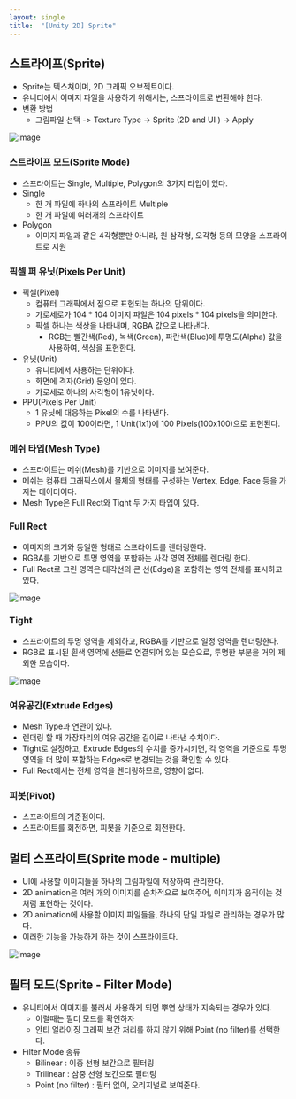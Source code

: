 ```yaml
---
layout: single
title:  "[Unity 2D] Sprite"
---
```


## 스트라이프(Sprite)
- Sprite는 텍스쳐이며, 2D 그래픽 오브젝트이다.
- 유니티에서 이미지 파일을 사용하기 위해서는, 스프라이트로 변환해야 한다. 
- 변환 방법
    - 그림파일 선택 -> Texture Type -> Sprite (2D and UI ) -> Apply

![image](https://user-images.githubusercontent.com/55589616/213383842-954825f0-68bc-47b1-80ed-446ff2a1674a.png)


### 스트라이프 모드(Sprite Mode)
- 스프라이트는 Single, Multiple, Polygon의 3가지 타입이 있다. 
- Single
    - 한 개 파일에 하나의 스프라이트 
Multiple
    - 한 개 파일에 여러개의 스프라이트  
- Polygon
    - 이미지 파일과 같은 4각형뿐만 아니라, 원 삼각형, 오각형 등의 모양을 스프라이트로 지원


### 픽셀 퍼 유닛(Pixels Per Unit)
- 픽셀(Pixel)
    - 컴퓨터 그래픽에서 점으로 표현되는 하나의 단위이다.
    - 가로세로가 104 * 104 이미지 파일은 104 pixels * 104 pixels을 의미한다. 
    - 픽셀 하나는 색상을 나타내며, RGBA 값으로 나타낸다. 
        - RGB는 빨간색(Red), 녹색(Green), 파란색(Blue)에 투명도(Alpha) 값을 사용하여, 색상을 표현한다.  
- 유닛(Unit)
    - 유니티에서 사용하는 단위이다. 
    - 화면에 격자(Grid) 문양이 있다. 
    - 가로세로 하나의 사각형이 1유닛이다.   
- PPU(Pixels Per Unit)
    - 1 유닛에 대응하는 Pixel의 수를 나타낸다. 
    - PPU의 값이 100이라면, 1 Unit(1x1)에 100 Pixels(100x100)으로 표현된다.


### 메쉬 타입(Mesh Type)
- 스프라이트는 메쉬(Mesh)를 기반으로 이미지를 보여준다. 
- 메쉬는 컴퓨터 그래픽스에서 물체의 형태를 구성하는 Vertex, Edge, Face 등을 가지는 데이터이다. 
- Mesh Type은 Full Rect와 Tight 두 가지 타입이 있다.


### Full Rect
- 이미지의 크기와 동일한 형태로 스프라이트를 렌더링한다. 
- RGBA를 기반으로 투명 영역을 포함하는 사각 영역 전체를 렌더링 한다. 
- Full Rect로 그린 영역은 대각선의 큰 선(Edge)을 포함하는 영역 전체를 표시하고 있다.

![image](https://user-images.githubusercontent.com/55589616/213384864-9c9119ad-e761-4bb5-910c-caddcd0d4ee3.png)


### Tight
- 스프라이트의 투명 영역을 제외하고, RGBA를 기반으로 일정 영역을 렌더링한다.
- RGB로 표시된 흰색 영역에 선들로 연결되어 있는 모습으로, 투명한 부분을 거의 제외한 모습이다.

![image](https://user-images.githubusercontent.com/55589616/213384941-07be6a88-a6c9-4e92-b0f5-3276b4266469.png)


### 여유공간(Extrude Edges)
- Mesh Type과 연관이 있다.
- 렌더링 할 때 가장자리의 여유 공간을 길이로 나타낸 수치이다.  
- Tight로 설정하고, Extrude Edges의 수치를 증가시키면, 각 영역을 기준으로 투명 영역을 더 많이 포함하는 Edges로 변경되는 것을 확인할 수 있다. 
- Full Rect에서는 전체 영역을 렌더링하므로, 영향이 없다.


### 피봇(Pivot)
- 스프라이트의 기준점이다. 
- 스프라이트를 회전하면, 피봇을 기준으로 회전한다.


## 멀티 스프라이트(Sprite mode - multiple)
- UI에 사용할 이미지들을 하나의 그림파일에 저장하여 관리한다.
- 2D animation은 여러 개의 이미지를 순차적으로 보여주어, 이미지가 움직이는 것처럼 표현하는 것이다.
- 2D animation에 사용할 이미지 파일들을, 하나의 단일 파일로 관리하는 경우가 많다. 
- 이러한 기능을 가능하게 하는 것이 스프라이트다.

![image](https://user-images.githubusercontent.com/55589616/213386224-13e77318-b921-4875-86e8-aa25207ec53f.png)


## 필터 모드(Sprite - Filter Mode)
- 유니티에서 이미지를 불러서 사용하게 되면 뿌연 상태가 지속되는 경우가 있다.
    - 이럴때는 필터 모드를 확인하자
    - 안티 얼라이징 그래픽 보간 처리를 하지 않기 위해 Point (no filter)를 선택한다.
- Filter Mode 종류
    - Bilinear : 이중 선형 보간으로 필터링
    - Trilinear : 삼중 선형 보간으로 필터링
    - Point (no filter) : 필터 없이, 오리지널로 보여준다.
